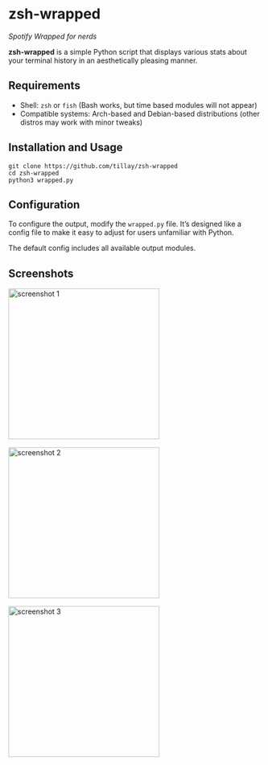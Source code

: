 <h1>zsh-wrapped</h1>
<p><em>Spotify Wrapped for nerds</em></p>

<p><strong>zsh-wrapped</strong> is a simple Python script that displays various stats about your terminal history in an aesthetically pleasing manner.</p>

<h2>Requirements</h2>
<ul>
  <li>Shell: <code>zsh</code> or <code>fish</code> (Bash works, but time based modules will not appear)</li>
  <li>Compatible systems: Arch-based and Debian-based distributions (other distros may work with minor tweaks)</li>
</ul>

<h2>Installation and Usage</h2>
<pre><code>git clone https://github.com/tillay/zsh-wrapped
cd zsh-wrapped
python3 wrapped.py
</code></pre>

<h2>Configuration</h2>
<p>To configure the output, modify the <code>wrapped.py</code> file. It’s designed like a config file to make it easy to adjust for users unfamiliar with Python.</p>
<p>The default config includes all available output modules.</p>

<h2>Screenshots</h2>
<div style="display: flex; gap: 1rem; flex-wrap: wrap;">
  <img src="https://github.com/user-attachments/assets/bde42cb9-d345-4849-956c-79d224555e8c" alt="screenshot 1" width="300">
  <img src="https://github.com/user-attachments/assets/4bfdffa6-e6da-4241-968b-0b107ba243f0" alt="screenshot 2" width="300">
  <img src="https://github.com/user-attachments/assets/92a3d024-5c76-4347-a5e6-aa1eb16f3d74" alt="screenshot 3" width="300">
</div>
